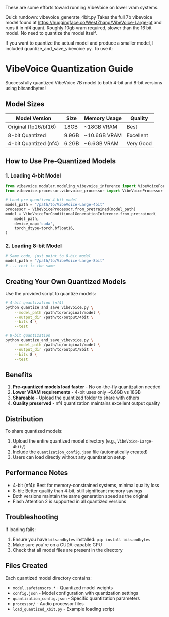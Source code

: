 These are some efforts toward running VibeVoice on lower vram systems.

Quick rundown:
vibevoice_generate_4bit.py
Takes the full 7b vibevoice model found at https://huggingface.co/WestZhang/VibeVoice-Large-pt and runs it in nf4 quant.
Roughly 10gb vram required, slower than the 16 bit model. No need to quantize the model itself.

If you want to quantize the actual model and produce a smaller model, I included quantize_and_save_vibevoice.py. To use it:

# VibeVoice Quantization Guide

Successfully quantized VibeVoice 7B model to both 4-bit and 8-bit versions using bitsandbytes!

## Model Sizes

| Model Version | Size | Memory Usage | Quality |
|---------------|------|--------------|---------|
| Original (fp16/bf16) | 18GB | ~18GB VRAM | Best |
| 8-bit Quantized | 9.9GB | ~10.6GB VRAM | Excellent |
| 4-bit Quantized (nf4) | 6.2GB | ~6.6GB VRAM | Very Good |

## How to Use Pre-Quantized Models

### 1. Loading 4-bit Model

```python
from vibevoice.modular.modeling_vibevoice_inference import VibeVoiceForConditionalGenerationInference
from vibevoice.processor.vibevoice_processor import VibeVoiceProcessor

# Load pre-quantized 4-bit model
model_path = "/path/to/VibeVoice-Large-4bit"
processor = VibeVoiceProcessor.from_pretrained(model_path)
model = VibeVoiceForConditionalGenerationInference.from_pretrained(
    model_path,
    device_map='cuda',
    torch_dtype=torch.bfloat16,
)
```

### 2. Loading 8-bit Model

```python
# Same code, just point to 8-bit model
model_path = "/path/to/VibeVoice-Large-8bit"
# ... rest is the same
```

## Creating Your Own Quantized Models

Use the provided script to quantize models:

```bash
# 4-bit quantization (nf4)
python quantize_and_save_vibevoice.py \
    --model_path /path/to/original/model \
    --output_dir /path/to/output/4bit \
    --bits 4 \
    --test

# 8-bit quantization
python quantize_and_save_vibevoice.py \
    --model_path /path/to/original/model \
    --output_dir /path/to/output/8bit \
    --bits 8 \
    --test
```

## Benefits

1. **Pre-quantized models load faster** - No on-the-fly quantization needed
2. **Lower VRAM requirements** - 4-bit uses only ~6.6GB vs 18GB
3. **Shareable** - Upload the quantized folder to share with others
4. **Quality preserved** - nf4 quantization maintains excellent output quality

## Distribution

To share quantized models:

1. Upload the entire quantized model directory (e.g., `VibeVoice-Large-4bit/`)
2. Include the `quantization_config.json` file (automatically created)
3. Users can load directly without any quantization setup

## Performance Notes

- 4-bit (nf4): Best for memory-constrained systems, minimal quality loss
- 8-bit: Better quality than 4-bit, still significant memory savings
- Both versions maintain the same generation speed as the original
- Flash Attention 2 is supported in all quantized versions

## Troubleshooting

If loading fails:
1. Ensure you have `bitsandbytes` installed: `pip install bitsandbytes`
2. Make sure you're on a CUDA-capable GPU
3. Check that all model files are present in the directory

## Files Created

Each quantized model directory contains:
- `model.safetensors.*` - Quantized model weights
- `config.json` - Model configuration with quantization settings
- `quantization_config.json` - Specific quantization parameters
- `processor/` - Audio processor files
- `load_quantized_Xbit.py` - Example loading script
